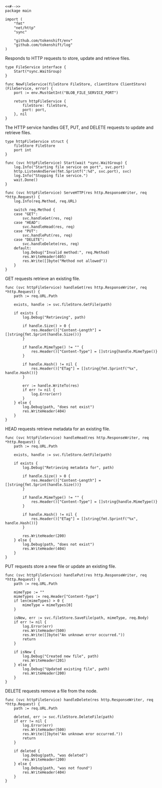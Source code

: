 	<<#-->>
	package main

	import (
		"fmt"
		"net/http"
		"sync"

		"github.com/tokenshift/env"
		"github.com/tokenshift/log"
	)

Responds to HTTP requests to store, update and retrieve files.

	type FileService interface {
		Start(*sync.WaitGroup)
	}

	func NewFileService(fileStore FileStore, clientStore ClientStore) (FileService, error) {
		port := env.MustGetInt("BLOB_FILE_SERVICE_PORT")

		return httpFileService {
			fileStore: fileStore,
			port: port,
		}, nil
	}

The HTTP service handles GET, PUT, and DELETE requests to update and retrieve files.

	type httpFileService struct {
		fileStore FileStore
		port int
	}

	func (svc httpFileService) Start(wait *sync.WaitGroup) {
		log.Info("Starting file service on port", svc.port)
		http.ListenAndServe(fmt.Sprintf(":%d", svc.port), svc)
		log.Info("Stopping file service.")
		wait.Done()
	}

	func (svc httpFileService) ServeHTTP(res http.ResponseWriter, req *http.Request) {
		log.Info(req.Method, req.URL)

		switch req.Method {
		case "GET":
			svc.handleGet(res, req)
		case "HEAD":
			svc.handleHead(res, req)
		case "PUT":
			svc.handlePut(res, req)
		case "DELETE":
			svc.handleDelete(res, req)
		default:
			log.Debug("Invalid method:", req.Method)
			res.WriteHeader(405)
			res.Write([]byte("Method not allowed"))
		}
	}

GET requests retrieve an existing file.

	func (svc httpFileService) handleGet(res http.ResponseWriter, req *http.Request) {
		path := req.URL.Path

		exists, handle := svc.fileStore.GetFile(path)

		if exists {
			log.Debug("Retrieving", path)

			if handle.Size() > 0 {
				res.Header()["Content-Length"] = []string{fmt.Sprint(handle.Size())}
			}

			if handle.MimeType() != "" {
				res.Header()["Content-Type"] = []string{handle.MimeType()}
			}

			if handle.Hash() != nil {
				res.Header()["ETag"] = []string{fmt.Sprintf("%x", handle.Hash())}
			}

			err := handle.WriteTo(res)
			if err != nil {
				log.Error(err)
			}
		} else {
			log.Debug(path, "does not exist")
			res.WriteHeader(404)
		}
	}

HEAD requests retrieve metadata for an existing file.

	func (svc httpFileService) handleHead(res http.ResponseWriter, req *http.Request) {
		path := req.URL.Path

		exists, handle := svc.fileStore.GetFile(path)

		if exists {
			log.Debug("Retrieving metadata for", path)

			if handle.Size() > 0 {
				res.Header()["Content-Length"] = []string{fmt.Sprint(handle.Size())}
			}

			if handle.MimeType() != "" {
				res.Header()["Content-Type"] = []string{handle.MimeType()}
			}

			if handle.Hash() != nil {
				res.Header()["ETag"] = []string{fmt.Sprintf("%x", handle.Hash())}
			}

			res.WriteHeader(200)
		} else {
			log.Debug(path, "does not exist")
			res.WriteHeader(404)
		}
	}

PUT requests store a new file or update an existing file.

	func (svc httpFileService) handlePut(res http.ResponseWriter, req *http.Request) {
		path := req.URL.Path

		mimeType := ""
		mimeTypes := req.Header["Content-Type"]
		if len(mimeTypes) > 0 {
			mimeType = mimeTypes[0]
		}

		isNew, err := svc.fileStore.SaveFile(path, mimeType, req.Body)
		if err != nil {
			log.Error(err)
			res.WriteHeader(500)
			res.Write([]byte("An unknown error occurred."))
			return
		}

		if isNew {
			log.Debug("Created new file", path)
			res.WriteHeader(201)
		} else {
			log.Debug("Updated existing file", path)
			res.WriteHeader(200)
		}
	}

DELETE requests remove a file from the node.

	func (svc httpFileService) handleDelete(res http.ResponseWriter, req *http.Request) {
		path := req.URL.Path

		deleted, err := svc.fileStore.DeleteFile(path)
		if err != nil {
			log.Error(err)
			res.WriteHeader(500)
			res.Write([]byte("An unknown eror occurred."))
			return
		}

		if deleted {
			log.Debug(path, "was deleted")
			res.WriteHeader(200)
		} else {
			log.Debug(path, "was not found")
			res.WriteHeader(404)
		}
	}
